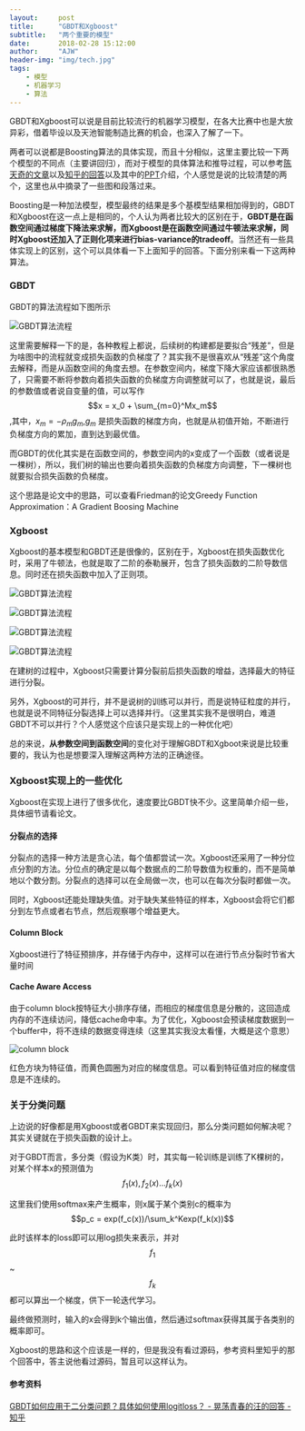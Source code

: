 ```yaml
---
layout:     post
title:      "GBDT和Xgboost"
subtitle:   "两个重要的模型"
date:       2018-02-28 15:12:00
author:     "AJW"
header-img: "img/tech.jpg"
tags:
    - 模型
    - 机器学习
    - 算法
---
```


GBDT和Xgboost可以说是目前比较流行的机器学习模型，在各大比赛中也是大放异彩，借着毕设以及天池智能制造比赛的机会，也深入了解了一下。

两者可以说都是Boosting算法的具体实现，而且十分相似，这里主要比较一下两个模型的不同点（主要讲回归），而对于模型的具体算法和推导过程，可以参考[陈天奇的文章](http://www.52cs.org/?p=429)以及[知乎的回答](https://www.zhihu.com/question/41354392)以及其中的[PPT](http://wepon.me/files/gbdt.pdf)介绍，个人感觉是说的比较清楚的两个，这里也从中摘录了一些图和段落过来。

Boosting是一种加法模型，模型最终的结果是多个基模型结果相加得到的，GBDT和Xgboost在这一点上是相同的，个人认为两者比较大的区别在于，**GBDT是在函数空间通过梯度下降法来求解，而Xgboost是在函数空间通过牛顿法来求解，同时Xgboost还加入了正则化项来进行bias-variance的tradeoff**。当然还有一些具体实现上的区别，这个可以具体看一下上面知乎的回答。下面分别来看一下这两种算法。

### GBDT

GBDT的算法流程如下图所示

![GBDT算法流程](/img/in-post/GBDT/GBDT.PNG)

这里需要解释一下的是，各种教程上都说，后续树的构建都是要拟合“残差”，但是为啥图中的流程就变成损失函数的负梯度了？其实我不是很喜欢从“残差”这个角度去解释，而是从函数空间的角度去想。在参数空间内，梯度下降大家应该都很熟悉了，只需要不断将参数向着损失函数的负梯度方向调整就可以了，也就是说，最后的参数值或者说自变量的值，可以写作$$x = x_0 + \sum_{m=0}^Mx_m$$,其中，$x_m = -\rho_mg_m$,$g_m$ 是损失函数的梯度方向，也就是从初值开始，不断进行负梯度方向的累加，直到达到最优值。

而GBDT的优化其实是在函数空间的，参数空间内的x变成了一个函数（或者说是一棵树），所以，我们树的输出也要向着损失函数的负梯度方向调整，下一棵树也就要拟合损失函数的负梯度。

这个思路是论文中的思路，可以查看Friedman的论文Greedy Function Approximation：A Gradient Boosing Machine



### Xgboost

Xgboost的基本模型和GBDT还是很像的，区别在于，Xgboost在损失函数优化时，采用了牛顿法，也就是取了二阶的泰勒展开，包含了损失函数的二阶导数信息。同时还在损失函数中加入了正则项。

![GBDT算法流程](/img/in-post/GBDT/Xgboost1.PNG)

![GBDT算法流程](/img/in-post/GBDT/Xgboost2.PNG)

![GBDT算法流程](/img/in-post/GBDT/Xgboost3.PNG)

![GBDT算法流程](/img/in-post/GBDT/Xgboost4.PNG)

在建树的过程中，Xgboost只需要计算分裂前后损失函数的增益，选择最大的特征进行分裂。

另外，Xgboost的可并行，并不是说树的训练可以并行，而是说特征粒度的并行，也就是说不同特征分裂选择上可以选择并行。（这里其实我不是很明白，难道GBDT不可以并行？个人感觉这个应该只是实现上的一种优化吧）



总的来说，**从参数空间到函数空间**的变化对于理解GBDT和Xgboot来说是比较重要的，我认为也是想要深入理解这两种方法的正确途径。



### Xgboost实现上的一些优化

Xgboost在实现上进行了很多优化，速度要比GBDT快不少。这里简单介绍一些，具体细节请看论文。

#### 分裂点的选择

分裂点的选择一种方法是贪心法，每个值都尝试一次。Xgboost还采用了一种分位点分割的方法。分位点的确定是以每个数据点的二阶导数值为权重的，而不是简单地以个数分割。分裂点的选择可以在全局做一次，也可以在每次分裂时都做一次。

同时，Xgboost还能处理缺失值。对于缺失某些特征的样本，Xgboost会将它们都分到左节点或者右节点，然后观察哪个增益更大。

#### Column Block

Xgboost进行了特征预排序，并存储于内存中，这样可以在进行节点分裂时节省大量时间

#### Cache Aware Access

由于column block按特征大小排序存储，而相应的梯度信息是分散的，这回造成内存的不连续访问，降低cache命中率。为了优化，Xgboost会预读梯度数据到一个buffer中，将不连续的数据变得连续（这里其实我没太看懂，大概是这个意思）

![column block](\img\in-post\GBDT\column_block.PNG)

红色方块为特征值，而黄色圆圈为对应的梯度信息。可以看到特征值对应的梯度信息是不连续的。



### 关于分类问题

上边说的好像都是用Xgboost或者GBDT来实现回归，那么分类问题如何解决呢？其实关键就在于损失函数的设计上。

对于GBDT而言，多分类（假设为K类）时，其实每一轮训练是训练了K棵树的，对某个样本x的预测值为$$f_1(x), f_2(x)...f_k(x)$$

这里我们使用softmax来产生概率，则x属于某个类别c的概率为$$p_c = exp(f_c(x))/\sum_k^Kexp(f_k(x))$$

此时该样本的loss即可以用log损失来表示，并对$$f_1$$~$$f_k$$都可以算出一个梯度，供下一轮迭代学习。

最终做预测时，输入的x会得到k个输出值，然后通过softmax获得其属于各类别的概率即可。

Xgboost的思路和这个应该是一样的，但是我没有看过源码，参考资料里知乎的那个回答中，答主说他看过源码，暂且可以这样认为。



#### 参考资料

[GBDT如何应用于二分类问题？具体如何使用logitloss？ - 晃荡青春的汪的回答 - 知乎](https://www.zhihu.com/question/55379008/answer/148479883)